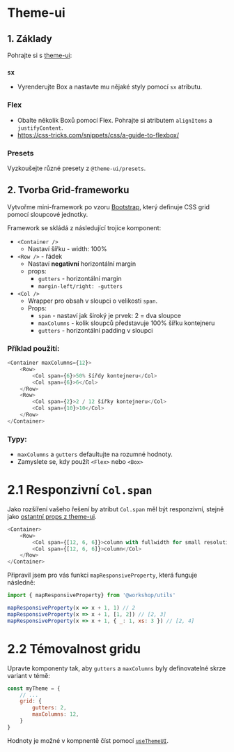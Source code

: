 # Theme-ui

## 1. Základy
Pohrajte si s [theme-ui](https://theme-ui.com/):

### `sx`
- Vyrenderujte Box a nastavte mu nějaké styly pomocí `sx` atributu.

### Flex
- Obalte několik Boxů pomocí Flex. Pohrajte si atributem `alignItems` a `justifyContent`.
- https://css-tricks.com/snippets/css/a-guide-to-flexbox/

### Presets
Vyzkoušejte různé presety z `@theme-ui/presets`.

## 2. Tvorba Grid-frameworku

Vytvořme mini-framework po vzoru [Bootstrap](https://getbootstrap.com/docs/4.5/layout/grid/), který definuje CSS grid pomocí sloupcové jednotky.

Framework se skládá z následující trojice komponent:

- `<Container />`
	- Nastaví šířku - width: 100%
- `<Row />` - řádek
	- Nastaví **negativní** horizontální margin
	- props:
		- `gutters` - horizontální margin
		- `margin-left/right: -gutters`
- `<Col />`
	- Wrapper pro obsah v sloupci o velikosti `span`.
	- Props:
		- `span` - nastaví jak široký je prvek: 2 = dva sloupce
		- `maxColumns` - kolik sloupců představuje 100% šířku kontejneru
		- `gutters` - horizontální padding v sloupci


### Příklad použití:

```js
<Container maxColumns={12}>
	<Row>
		<Col span={6}>50% šířdy kontejneru</Col>
		<Col span={6}>6</Col>
	</Row>
	<Row>
		<Col span={2}>2 / 12 šířky kontejneru</Col>
		<Col span={10}>10</Col>
	</Row>
</Container>
```

### Typy:
- `maxColumns` a `gutters` defaultujte na rozumné hodnoty.
- Zamyslete se, kdy použít `<Flex>` nebo `<Box>`


# 2.1 Responzivní `Col.span`

Jako rozšíření vašeho řešení by atribut `Col.span` měl být responzivní, stejně jako [ostantní props z theme-ui](https://theme-ui.com/getting-started#responsive-styles).

```js
<Container>
	<Row>
		<Col span={[12, 6, 6]}>column with fullwidth for small resolutions</Col>
		<Col span={[12, 6, 6]}>column</Col>
	</Row>
</Container>
```
Připravil jsem pro vás funkci `mapResponsiveProperty`, která funguje následně:

```js
import { mapResponsiveProperty} from '@workshop/utils'

mapResponsiveProperty(x => x + 1, 1) // 2
mapResponsiveProperty(x => x + 1, [1, 2]) // [2, 3]
mapResponsiveProperty(x => x + 1, { _: 1, xs: 3 }) // [2, 4]
```

# 2.2 Témovalnost gridu

Upravte komponenty tak, aby `gutters` a `maxColumns` byly definovatelné skrze variant v témě:

```js
const myTheme = {
	// ...
	grid: {
		gutters: 2,
		maxColumns: 12,
	}
}
```

Hodnoty je možné v kompnentě číst pomocí [`useThemeUI`](https://theme-ui.com/use-theme-ui).

